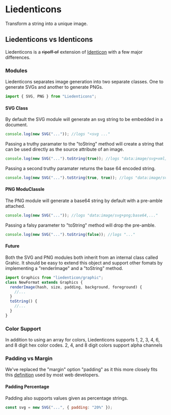 # Liedenticons

Transform a string into a unique image.

## Liedenticons vs Identicons

Liedenticons is a ~~ripoff of~~ extension of [Identicon](https://github.com/stewartlord/identicon.js/tree/master) with a few major differences.

### Modules

Liedenticons separates image generation into two separate classes. One to generate SVGs and another to generate PNGs.

```javascript
import { SVG, PNG } from "Liedenticons";
```

#### SVG Class

By default the SVG module will generate an svg string to be embedded in a document.

```javascript
console.log(new SVG("...")); //logs "<svg ..."
```

Passing a truthy paramater to the "toString" method will create a string that can be used
directly as the source attribute of an image.

```javascript
console.log(new SVG("...").toString(true)); //logs "data:image/svg+xml;utf8,<svg ..."
```

Passing a second truthy paramater returns the base 64 encoded string.

```javascript
console.log(new SVG("...").toString(true, true)); //logs "data:image/svg+xml;base64,..."
```

#### PNG ModuClassle

The PNG module will generate a base64 string by default with a pre-amble attached.

```javascript
console.log(new SVG("...")); //logs "data:image/svg+png;base64,..."
```

Passing a falsy parameter to "toString" method will drop the pre-amble.

```javascript
console.log(new SVG("...").toString(false)); //logs "..."
```

#### Future

Both the SVG and PNG modules both inherit from an internal class called Grahic.
It should be easy to extend this object and support other fomats by implementing
a "renderImage" and a "toString" method.

```javascript
import Graphics from "liedenticon/graphic";
class NewFormat extends Graphics {
  renderImage(hash, size, padding, background, foreground) {
    //...
  }
  toString() {
    //...
  }
}
```

### Color Support

In addition to using an array for colors, Liedenticons supports 1, 2, 3, 4, 6, and 8 digit hex color codes.
2, 4, and 8 digit colors support alpha channels

### Padding vs Margin

We've replaced the "margin" option "padding" as it this more closely fits this [definition](https://www.w3schools.com/cSS/css_padding.asp) used by most web developers.

#### Padding Percentage

Padding also supports values given as percentage strings.

```javascript
const svg = new SVG("...", { padding: "20%" });
```
